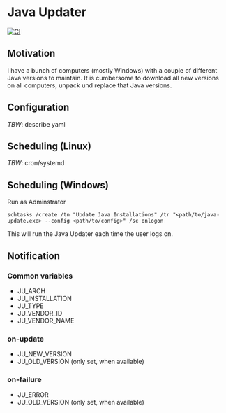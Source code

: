 # Java Updater

[![CI](https://github.com/mlehmannm/java-updater-rs/actions/workflows/ci.yml/badge.svg)](https://github.com/mlehmannm/java-updater-rs/actions/workflows/ci.yml)

## Motivation

I have a bunch of computers (mostly Windows) with a couple of different Java versions to maintain. It is cumbersome to download all new versions on all computers, unpack und replace that Java versions.

## Configuration

_TBW_: describe yaml

## Scheduling (Linux)

_TBW_: cron/systemd

## Scheduling (Windows)

Run as Adminstrator

```shell
schtasks /create /tn "Update Java Installations" /tr "<path/to/java-update.exe> --config <path/to/config>" /sc onlogon
```

This will run the Java Updater each time the user logs on.

## Notification

### Common variables

- JU_ARCH
- JU_INSTALLATION
- JU_TYPE
- JU_VENDOR_ID
- JU_VENDOR_NAME

### on-update

- JU_NEW_VERSION
- JU_OLD_VERSION (only set, when available)

### on-failure

- JU_ERROR
- JU_OLD_VERSION (only set, when available)
